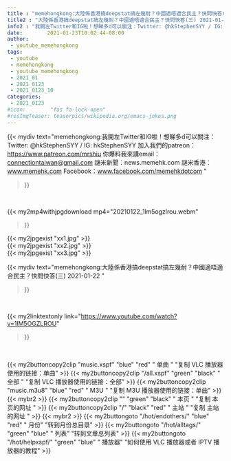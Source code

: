 ```yaml
---
title : "memehongkong:大陸係香港搞deepstat搞左幾耐？中國適唔適合民主？快問快答(三) 2021-01-22 "
title2 : "大陸係香港搞deepstat搞左幾耐？中國適唔適合民主？快問快答(三) 2021-01-22 "
info2 : "我開左Twitter和IG啦！想睇多d可以關注：Twitter: @hkStephenSYY / IG: hkStephenSYY 加入我們的patreon：https://www.patreon.com/mrshiu 你爆料我來講email： connectiontaiwan@gmail.com 謎米新聞：news.memehk.com 謎米香港： www.memehk.com Facebook：www.facebook.com/memehkdotcom "
date:        2021-01-23T10:02:44-08:00
author:
 - youtube_memehongkong
tags:
 - youtube
 - memehongkong
 - youtube_memehongkong
 - 2021_01
 - 2021_0123
 - 2021_0123_10
categories:
 - 2021_0123
#icon:        "fas fa-lock-open"
#resImgTeaser: teaserpics/wikipedia.org/emacs-jokes.png
---
```


{{< mydiv text="memehongkong:我開左Twitter和IG啦！想睇多d可以關注：Twitter: @hkStephenSYY / IG: hkStephenSYY 加入我們的patreon：https://www.patreon.com/mrshiu 你爆料我來講email： connectiontaiwan@gmail.com 謎米新聞：news.memehk.com 謎米香港： www.memehk.com Facebook：www.facebook.com/memehkdotcom "
>}}
<br>


{{< my2mp4withjpgdownload mp4="20210122_1lm5ogzlrou.webm"
>}}

{{< my2jpgexist "xx1.jpg" >}}<br>
{{< my2jpgexist "xx2.jpg" >}}<br>
{{< my2jpgexist "xx3.jpg" >}}<br>



{{< mydiv text="memehongkong:大陸係香港搞deepstat搞左幾耐？中國適唔適合民主？快問快答(三) 2021-01-22 "
>}}
<br>

{{< my2linktextonly link="https://www.youtube.com/watch?v=1lM5OGZLROU"
>}}


<br>

{{< my2buttoncopy2clip "music.xspf"        "blue"   "red"    " 单曲 "  "复制 VLC 播放器使用的链接：单曲" >}} {{< my2buttoncopy2clip "/all.xspf"         "green"  "black"  " 全部 "  "复制 VLC 播放器使用的链接：全部" >}} {{< my2buttoncopy2clip "music.m3u8"        "blue"   "red"    " M3U  "    "复制 M3U 播放器使用的链接：单曲" >}} {{< mybr2 >}} {{< my2buttoncopy2clip ""                  "green"  "black"  " 本页 "    "复制 本页的网址 " >}} {{< my2buttoncopy2clip "/"                 "black"  "red"    " 主站 "    "复制 主站的网址 " >}} {{< mybr2 >}} {{< my2buttongoto      "/hot/endothers/"   "blue"   "red"    " 月份"   "转到月份总目录" >}} {{< my2buttongoto      "/hot/alltags/"     "green"  "blue"   " 列表"   "转到文章总列表" >}} {{< my2buttongoto      "/hot/helpxspf/"    "green"  "blue"   " 播放器" "如何使用 VLC 播放器或者 IPTV 播放器的教程" >}} 

